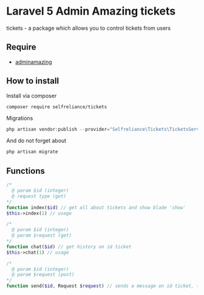 ﻿# Laravel 5 Admin Amazing tickets
tickets - a package which allows you to control tickets from users

## Require

- [adminamazing](https://github.com/selfrelianceme/adminamazing)

## How to install

Install via composer
```
composer require selfreliance/tickets
```

Migrations
```php
php artisan vendor:publish --provider="Selfreliance\Tickets\TicketsServiceProvider" --tag="migrations" --force
```

And do not forget about
```php
php artisan migrate
```

## Functions

```php
/*
  @ param $id (integer)
  @ request type (get)
*/
function index($id) // get all about tickets and show blade 'show'
$this->index(1) // usage

/*
  @ param $id (integer)
  @ param $request (get)
*/
function chat($id) // get history on id ticket
$this->chat(1) // usage

/*
  @ param $id (integer)
  @ param $request (post)
*/
function send($id, Request $request) // sends a message on id ticket, transmit data: text (required)
```